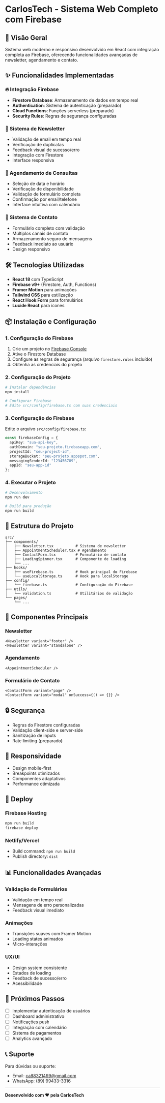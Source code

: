 # CarlosTech - Sistema Web Completo com Firebase

## 🚀 Visão Geral

Sistema web moderno e responsivo desenvolvido em React com integração completa ao Firebase, oferecendo funcionalidades avançadas de newsletter, agendamento e contato.

## ✨ Funcionalidades Implementadas

### 🔥 Integração Firebase
- **Firestore Database**: Armazenamento de dados em tempo real
- **Authentication**: Sistema de autenticação (preparado)
- **Cloud Functions**: Funções serverless (preparado)
- **Security Rules**: Regras de segurança configuradas

### 📧 Sistema de Newsletter
- Validação de email em tempo real
- Verificação de duplicatas
- Feedback visual de sucesso/erro
- Integração com Firestore
- Interface responsiva

### 📅 Agendamento de Consultas
- Seleção de data e horário
- Verificação de disponibilidade
- Validação de formulário completa
- Confirmação por email/telefone
- Interface intuitiva com calendário

### 💬 Sistema de Contato
- Formulário completo com validação
- Múltiplos canais de contato
- Armazenamento seguro de mensagens
- Feedback imediato ao usuário
- Design responsivo

## 🛠️ Tecnologias Utilizadas

- **React 18** com TypeScript
- **Firebase v9+** (Firestore, Auth, Functions)
- **Framer Motion** para animações
- **Tailwind CSS** para estilização
- **React Hook Form** para formulários
- **Lucide React** para ícones

## 📦 Instalação e Configuração

### 1. Configuração do Firebase

1. Crie um projeto no [Firebase Console](https://console.firebase.google.com/)
2. Ative o Firestore Database
3. Configure as regras de segurança (arquivo `firestore.rules` incluído)
4. Obtenha as credenciais do projeto

### 2. Configuração do Projeto

```bash
# Instalar dependências
npm install

# Configurar Firebase
# Edite src/config/firebase.ts com suas credenciais
```

### 3. Configuração do Firebase

Edite o arquivo `src/config/firebase.ts`:

```typescript
const firebaseConfig = {
  apiKey: "sua-api-key",
  authDomain: "seu-projeto.firebaseapp.com",
  projectId: "seu-project-id",
  storageBucket: "seu-projeto.appspot.com",
  messagingSenderId: "123456789",
  appId: "seu-app-id"
};
```

### 4. Executar o Projeto

```bash
# Desenvolvimento
npm run dev

# Build para produção
npm run build
```

## 🔧 Estrutura do Projeto

```
src/
├── components/
│   ├── Newsletter.tsx          # Sistema de newsletter
│   ├── AppointmentScheduler.tsx # Agendamento
│   ├── ContactForm.tsx         # Formulário de contato
│   ├── LoadingSpinner.tsx      # Componente de loading
│   └── ...
├── hooks/
│   ├── useFirebase.ts          # Hook principal do Firebase
│   └── useLocalStorage.ts      # Hook para localStorage
├── config/
│   └── firebase.ts             # Configuração do Firebase
├── utils/
│   └── validation.ts           # Utilitários de validação
└── pages/
    └── ...
```

## 🎨 Componentes Principais

### Newsletter
```tsx
<Newsletter variant="footer" />
<Newsletter variant="standalone" />
```

### Agendamento
```tsx
<AppointmentScheduler />
```

### Formulário de Contato
```tsx
<ContactForm variant="page" />
<ContactForm variant="modal" onSuccess={() => {}} />
```

## 🔒 Segurança

- Regras do Firestore configuradas
- Validação client-side e server-side
- Sanitização de inputs
- Rate limiting (preparado)

## 📱 Responsividade

- Design mobile-first
- Breakpoints otimizados
- Componentes adaptativos
- Performance otimizada

## 🚀 Deploy

### Firebase Hosting
```bash
npm run build
firebase deploy
```

### Netlify/Vercel
- Build command: `npm run build`
- Publish directory: `dist`

## 📊 Funcionalidades Avançadas

### Validação de Formulários
- Validação em tempo real
- Mensagens de erro personalizadas
- Feedback visual imediato

### Animações
- Transições suaves com Framer Motion
- Loading states animados
- Micro-interações

### UX/UI
- Design system consistente
- Estados de loading
- Feedback de sucesso/erro
- Acessibilidade

## 🔄 Próximos Passos

- [ ] Implementar autenticação de usuários
- [ ] Dashboard administrativo
- [ ] Notificações push
- [ ] Integração com calendário
- [ ] Sistema de pagamentos
- [ ] Analytics avançado

## 📞 Suporte

Para dúvidas ou suporte:
- Email: ca88321499@gmail.com
- WhatsApp: (89) 99433-3316

---

**Desenvolvido com ❤️ pela CarlosTech**